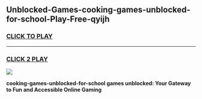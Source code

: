 
## Unblocked-Games-cooking-games-unblocked-for-school-Play-Free-qyijh
<h3>
<a href="https://premium76.site?title=cooking-games-unblocked-for-school&ref=15A">CLICK TO PLAY</a></h3>
<hr>

<h3>
<a href="https://premium76.site?title=cooking-games-unblocked-for-school&ref=15A">CLICK 2 PLAY</a>
  
</h3>

<a href="https://premium76.site?title=cooking-games-unblocked-for-school&ref=15A"><img src="https://clearcache.store/games.png"></a>


**cooking-games-unblocked-for-school games unblocked: Your Gateway to Fun and Accessible Online Gaming**

